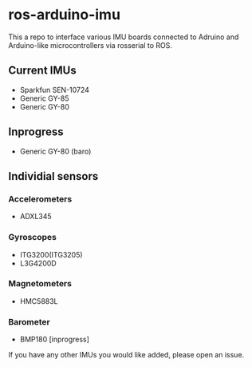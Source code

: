 ros-arduino-imu
===============
This a repo to interface various IMU boards connected to Adruino and Arduino-like microcontrollers via rosserial to ROS.

## Current IMUs ##
- Sparkfun SEN-10724
- Generic GY-85
- Generic GY-80

## Inprogress ##
- Generic GY-80 (baro)

## Individial sensors ##
### Accelerometers ###

- ADXL345


### Gyroscopes ###

- ITG3200(ITG3205)
- L3G4200D


### Magnetometers  ###

- HMC5883L


### Barometer ###

- BMP180 [inprogress]


If you have any other IMUs you would like added, please open an issue.